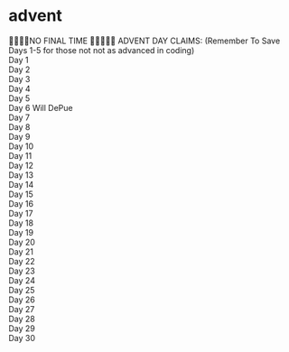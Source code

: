 # advent
🦀🦀🦀🦀NO FINAL TIME 🦀🦀🦀🦀🦀
ADVENT DAY CLAIMS: (Remember To Save Days 1-5 for those not not as advanced in coding)  
Day 1  
Day 2  
Day 3  
Day 4  
Day 5  
Day 6 Will DePue  
Day 7   
Day 8  
Day 9  
Day 10  
Day 11  
Day 12  
Day 13  
Day 14  
Day 15  
Day 16  
Day 17  
Day 18  
Day 19  
Day 20  
Day 21  
Day 22  
Day 23  
Day 24  
Day 25  
Day 26  
Day 27  
Day 28  
Day 29  
Day 30  
